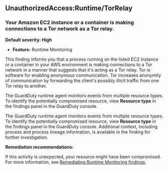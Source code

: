 UnauthorizedAccess:Runtime/TorRelay
-----------------------------------

### Your Amazon EC2 instance or a container is making connections to a Tor network as a Tor relay.

**Default severity: High**

* **Feature:** Runtime Monitoring

This finding informs you that a process running on the listed EC2 instance or a container in your AWS environment is making connections to a Tor network in a manner that suggests that it's acting as a Tor relay. Tor is software for enabling anonymous communication. Tor increases anonymity of communication by forwarding the client's possibly illicit traffic from one Tor relay to another.

The GuardDuty runtime agent monitors events from multiple resource types. To identify the potentially compromised resource, view **Resource type** in the findings panel in the GuardDuty console.

The GuardDuty runtime agent monitors events from multiple resource types. To identify the potentially compromised resource, view **Resource type** in the findings panel in the GuardDuty console. Additional context, including process and process lineage information, is available in the finding for further investigation.

**Remediation recommendations:**

If this activity is unexpected, your resource might have been compromised. For more information, see [Remediating Runtime Monitoring findings](https://docs.aws.amazon.com/guardduty/latest/ug/guardduty-remediate-runtime-monitoring.html).